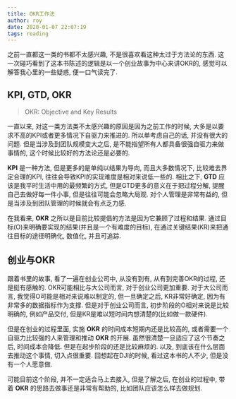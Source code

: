 ```yaml
---
title: OKR工作法
author: roy
date: 2020-01-07 22:07:19
tags: reading
---
```

之前一直都这一类的书都不太感兴趣, 不是很喜欢看这种太过于方法论的东西. 这一次碰巧看到了这本书陈述的逻辑是以一个创业故事为中心来讲OKR的, 感觉可以解答我心里的一些疑惑, 便一口气读完了.

## KPI, GTD, OKR

> OKR: Objective and Key Results

一直以来, 对这一类方法类不太感兴趣的原因是因为之前工作的时候, 大多是以要求不高的KPI或者更多情况下自驱力来推进的. 所以单考虑自己的话, 并没有很大的问题. 但是当涉及到团队规模变大之后, 是不能指望所有人都具备很强自驱力来做事情的, 这个时候比较好的方法论还是必要的.

**KPI** 是一种方法, 但是更多的是单纯以结果为导向, 而且大多数情况下, 比较难去界定合理的KPI, 往往会导致KPI的实现难度是相对来说低一些的. 相比之下, **GTD** 应该是我平时生活中用的最频繁的方式, 但是GTD更多的意义在于把过程分解, 提醒自己去做好每一件小事, 但是往往可能会忽略大局观. 对个人管理是非常有益的, 但是当涉及到团队管理的时候就会有点乏力感.

在我看来, **OKR** 之所以是目前比较提倡的方法是因为它兼顾了过程和结果. 通过目标(O)来明确要实现的结果(并且是一个有难度的目标), 在通过关键结果(KR)来把通往目标的途径明确化, 数值化, 并且可追踪.

## 创业与OKR

跟着书里的故事, 看了一遍在创业公司中, 从没有到有, 从有到完善OKR的过程, 还是挺有感触的. OKR可能相比与大公司而言, 对于创业公司更加重要. 对于大公司而言, 我觉得O可能是相对来说难以制定的, 但一旦确定之后, KR非常好确定, 因为有非常多的数据指标作为支撑. 但是对于创业公司而言, 初步阶段的O相对来说是比较明确的, 例如产品交付, 但是KR是难以短时间内想清楚的(比如做一款硬件).

但是在创业的过程里面, 实施 **OKR** 的时间成本短期内还是比较高的, 或者需要一个自驱力比较强的人来管理和推动 **OKR** 的开展. 虽然很清楚一旦适应了这个节奏之后, 时间成本会降低. 但是在起步阶段的还是比较麻烦的. 以及, 到底该在什么层面去推动这个事情, 切入点很重要. 回想起在DJI的时候, 看过这本书的人不少, 但是没有一个人愿意做.

可能目前这个阶段, 并不一定适合马上去接入, 但是了解之后, 在创业的过程中, 带着 **OKR** 的思路去做事还是非常有帮助的, 比如团队应该怎么样去做规划.